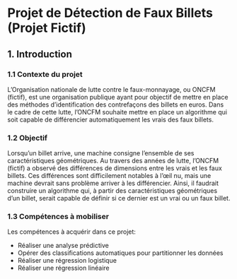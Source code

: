 # Projet de Détection de Faux Billets (Projet Fictif)

## 1. Introduction

### 1.1 Contexte du projet
L’Organisation nationale de lutte contre le faux-monnayage, ou ONCFM (fictif), est une organisation publique ayant pour objectif de mettre en place des méthodes d’identification des contrefaçons des billets en euros. Dans le cadre de cette lutte, l’ONCFM souhaite mettre en place un algorithme qui soit capable de différencier automatiquement les vrais des faux billets.

### 1.2 Objectif
Lorsqu’un billet arrive, une machine consigne l’ensemble de ses caractéristiques géométriques. Au travers des années de lutte, l’ONCFM (fictif) a observé des différences de dimensions entre les vrais et les faux billets. Ces différences sont difficilement notables à l’œil nu, mais une machine devrait sans problème arriver à les différencier. Ainsi, il faudrait construire un algorithme qui, à partir des caractéristiques géométriques d’un billet, serait capable de définir si ce dernier est un vrai ou un faux billet.

### 1.3 Compétences à mobiliser
Les compétences à acquérir dans ce projet:
- Réaliser une analyse prédictive
- Opérer des classifications automatiques pour partitionner les données
- Réaliser une régression logistique
- Réaliser une régression linéaire